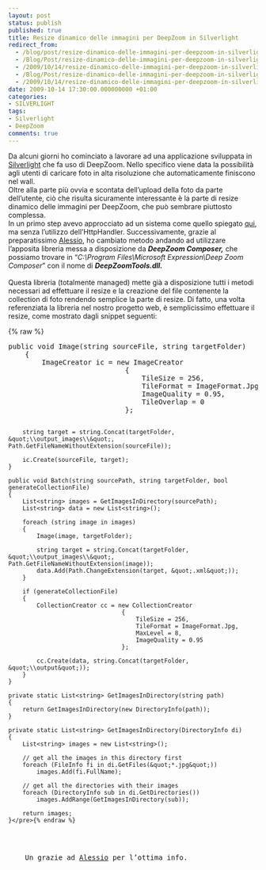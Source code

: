 ```yaml
---
layout: post
status: publish
published: true
title: Resize dinamico delle immagini per DeepZoom in Silverlight
redirect_from: 
  - /blog/post/resize-dinamico-delle-immagini-per-deepzoom-in-silverlight/
  - /Blog/Post/resize-dinamico-delle-immagini-per-deepzoom-in-silverlight/
  - /2009/10/14/resize-dinamico-delle-immagini-per-deepzoom-in-silverlight/
  - /Blog/Post/resize-dinamico-delle-immagini-per-deepzoom-in-silverlight
  - /2009/10/14/resize-dinamico-delle-immagini-per-deepzoom-in-silverlight
date: 2009-10-14 17:30:00.000000000 +01:00
categories:
- SILVERLIGHT
tags:
- Silverlight
- DeepZoom
comments: true
---
```

<p>
	Da alcuni giorni ho cominciato a lavorare ad una applicazione sviluppata in <a href="http://silverlight.net/" rel="nofollow" target="_blank">Silverlight</a> che fa uso di DeepZoom. Nello specifico viene data la possibilit&agrave; agli utenti di caricare foto in alta risoluzione che automaticamente finiscono nel wall. <br />
	Oltre alla parte pi&ugrave; ovvia e scontata dell&rsquo;upload della foto da parte dell&rsquo;utente, ci&ograve; che risulta sicuramente interessante &egrave; la parte di resize dinamico delle immagini per DeepZoom, che pu&ograve; sembrare piuttosto complessa. <br />
	In un primo step avevo approcciato ad un sistema come quello spiegato <a href="http://www.silverlightshow.net/items/Deep-zooming-on-the-fly.aspx" rel="nofollow" target="_blank" title="Deep zooming on the fly">qui</a>, ma senza l&rsquo;utilizzo dell&rsquo;HttpHandler. Successivamente, grazie al preparatissimo <a href="http://blogs.aspitalia.com/novecento/" rel="nofollow friend met co-worker colleague" target="_new">Alessio</a>, ho cambiato metodo andando ad utilizzare l&rsquo;apposita libreria messa a disposizione da <strong><em>DeepZoom Composer,</em></strong> che possiamo trovare in &ldquo;<em>C:\Program Files\Microsoft Expression\Deep Zoom Composer</em>&rdquo; con il nome di <strong><em>DeepZoomTools.dll. <br />
	<br />
	</em></strong>Questa libreria (totalmente managed) mette gi&agrave; a disposizione tutti i metodi necessari ad effettuare il resize e la creazione del file contenente la collection di foto rendendo semplice la parte di resize. Di fatto, una volta referenziata la libreria nel nostro progetto web, &egrave; semplicissimo effettuare il resize, come mostrato dagli snippet seguenti:</p>
{% raw %}<pre class="brush: csharp; ruler: true;">public void Image(string sourceFile, string targetFolder)
    {
        ImageCreator ic = new ImageCreator
                            {
                                TileSize = 256,
                                TileFormat = ImageFormat.Jpg,
                                ImageQuality = 0.95,
                                TileOverlap = 0
                            };

        string target = string.Concat(targetFolder, &quot;\\output_images\\&quot;, Path.GetFileNameWithoutExtension(sourceFile));

        ic.Create(sourceFile, target);
    }

    public void Batch(string sourcePath, string targetFolder, bool generateCollectionFile)
    {
        List<string> images = GetImagesInDirectory(sourcePath);
        List<string> data = new List<string>();

        foreach (string image in images)
        {
            Image(image, targetFolder);

            string target = string.Concat(targetFolder, &quot;\\output_images\\&quot;, Path.GetFileNameWithoutExtension(image));
            data.Add(Path.ChangeExtension(target, &quot;.xml&quot;));
        }

        if (generateCollectionFile)
        {
            CollectionCreator cc = new CollectionCreator
                                    {
                                        TileSize = 256,
                                        TileFormat = ImageFormat.Jpg,
                                        MaxLevel = 8,
                                        ImageQuality = 0.95
                                    };

            cc.Create(data, string.Concat(targetFolder, &quot;\\output&quot;));
        }
    }

    private static List<string> GetImagesInDirectory(string path)
    {
        return GetImagesInDirectory(new DirectoryInfo(path));
    }

    private static List<string> GetImagesInDirectory(DirectoryInfo di)
    {
        List<string> images = new List<string>();

        // get all the images in this directory first
        foreach (FileInfo fi in di.GetFiles(&quot;*.jpg&quot;))
            images.Add(fi.FullName);

        // get all the directories with their images
        foreach (DirectoryInfo sub in di.GetDirectories())
            images.AddRange(GetImagesInDirectory(sub));

        return images;
    }</pre>{% endraw %}
<p>
	Un grazie ad <a href="http://blogs.aspitalia.com/novecento/" rel="nofollow friend met co-worker colleague" target="_new">Alessio</a> per l&rsquo;ottima info.</p>
